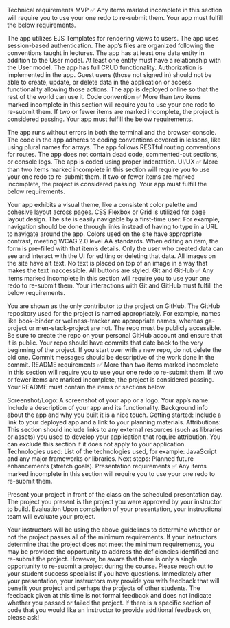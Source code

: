 Technical requirements
MVP
✅ Any items marked incomplete in this section will require you to use your one redo to re-submit them. Your app must fulfill the below requirements.

The app utilizes EJS Templates for rendering views to users.
The app uses session-based authentication.
The app’s files are organized following the conventions taught in lectures.
The app has at least one data entity in addition to the User model. At least one entity must have a relationship with the User model.
The app has full CRUD functionality.
Authorization is implemented in the app. Guest users (those not signed in) should not be able to create, update, or delete data in the application or access functionality allowing those actions.
The app is deployed online so that the rest of the world can use it.
Code convention
✅ More than two items marked incomplete in this section will require you to use your one redo to re-submit them. If two or fewer items are marked incomplete, the project is considered passing. Your app must fulfill the below requirements.

The app runs without errors in both the terminal and the browser console.
The code in the app adheres to coding conventions covered in lessons, like using plural names for arrays.
The app follows RESTful routing conventions for routes.
The app does not contain dead code, commented-out sections, or console logs.
The app is coded using proper indentation.
UI/UX
✅ More than two items marked incomplete in this section will require you to use your one redo to re-submit them. If two or fewer items are marked incomplete, the project is considered passing. Your app must fulfill the below requirements.

Your app exhibits a visual theme, like a consistent color palette and cohesive layout across pages.
CSS Flexbox or Grid is utilized for page layout design.
The site is easily navigable by a first-time user. For example, navigation should be done through links instead of having to type in a URL to navigate around the app.
Colors used on the site have appropriate contrast, meeting WCAG 2.0 level AA standards.
When editing an item, the form is pre-filled with that item’s details.
Only the user who created data can see and interact with the UI for editing or deleting that data.
All images on the site have alt text.
No text is placed on top of an image in a way that makes the text inaccessible.
All buttons are styled.
Git and GitHub
✅ Any items marked incomplete in this section will require you to use your one redo to re-submit them. Your interactions with Git and GitHub must fulfill the below requirements.

You are shown as the only contributor to the project on GitHub.
The GitHub repository used for the project is named appropriately. For example, names like book-binder or wellness-tracker are appropriate names, whereas ga-project or men-stack-project are not. The repo must be publicly accessible. Be sure to create the repo on your personal GitHub account and ensure that it is public.
Your repo should have commits that date back to the very beginning of the project. If you start over with a new repo, do not delete the old one.
Commit messages should be descriptive of the work done in the commit.
README requirements
✅ More than two items marked incomplete in this section will require you to use your one redo to re-submit them. If two or fewer items are marked incomplete, the project is considered passing. Your README must contain the items or sections below.

Screenshot/Logo: A screenshot of your app or a logo.
Your app’s name: Include a description of your app and its functionality. Background info about the app and why you built it is a nice touch.
Getting started: Include a link to your deployed app and a link to your planning materials.
Attributions: This section should include links to any external resources (such as libraries or assets) you used to develop your application that require attribution. You can exclude this section if it does not apply to your application.
Technologies used: List of the technologies used, for example: JavaScript and any major frameworks or libraries.
Next steps: Planned future enhancements (stretch goals).
Presentation requirements
✅ Any items marked incomplete in this section will require you to use your one redo to re-submit them.

Present your project in front of the class on the scheduled presentation day.
The project you present is the project you were approved by your instructor to build.
Evaluation
Upon completion of your presentation, your instructional team will evaluate your project.

Your instructors will be using the above guidelines to determine whether or not the project passes all of the minimum requirements.
If your instructors determine that the project does not meet the minimum requirements, you may be provided the opportunity to address the deficiencies identified and re-submit the project. However, be aware that there is only a single opportunity to re-submit a project during the course. Please reach out to your student success specialist if you have questions.
Immediately after your presentation, your instructors may provide you with feedback that will benefit your project and perhaps the projects of other students. The feedback given at this time is not formal feedback and does not indicate whether you passed or failed the project.
If there is a specific section of code that you would like an instructor to provide additional feedback on, please ask!